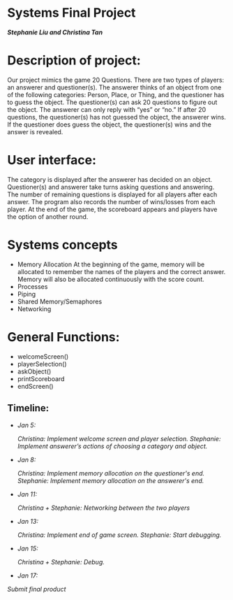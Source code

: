 # Systems Final Project

**_Stephanie Liu and Christina Tan_**

# Description of project: 
Our project mimics the game 20 Questions. There are two types of players: an answerer and questioner(s). The answerer thinks of an object from one of the following categories: Person, Place, or Thing, and the questioner has to guess the object. The questioner(s) can ask 20 questions to figure out the object. The answerer can only reply with “yes” or “no.” If after 20 questions, the questioner(s) has not guessed the object, the answerer wins. If the questioner does guess the object, the questioner(s) wins and the answer is revealed.

# User interface:
The category is displayed after the answerer has decided on an object. Questioner(s) and answerer take turns asking questions and answering. The number of remaining questions is displayed for all players after each answer. The program also records the number of wins/losses from each player. At the end of the game, the scoreboard appears and players have the option of another round. 

# Systems concepts
- Memory Allocation
At the beginning of the game, memory will be allocated to remember the names of the players and the correct answer. Memory will also be allocated continuously with the score count.
- Processes
- Piping
- Shared Memory/Semaphores
- Networking

# General Functions:
- welcomeScreen()
- playerSelection()
- askObject()
- printScoreboard
- endScreen()

## Timeline:
- <i> Jan 5: <i>
  
  Christina: Implement welcome screen and player selection.
  Stephanie: Implement answerer’s actions of choosing a category and object.
  
- <i> Jan 8: <i>
  
  Christina: Implement memory allocation on the questioner's end.
  Stephanie: Implement memory allocation on the answerer's end.
  
- <i> Jan 11: <i>
  
  Christina + Stephanie: Networking between the two players 
  
- <i> Jan 13: <i>
  
  Christina: Implement end of game screen.
  Stephanie: Start debugging.
  
- <i> Jan 15: <i>
  
  Christina + Stephanie: Debug.
  
- <i> Jan 17: <i>
  
Submit final product
